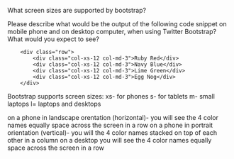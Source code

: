 What screen sizes are supported by bootstrap?

Please describe what would be the output of the following code snippet on mobile phone and on desktop computer, when using Twitter Bootstrap?  What would you expect to see?

```
    <div class="row">
        <div class="col-xs-12 col-md-3">Ruby Red</div>
        <div class="col-xs-12 col-md-3">Navy Blue</div>
        <div class="col-xs-12 col-md-3">Lime Green</div>
        <div class="col-xs-12 col-md-3">Egg Nog</div>
    </div>
```

Bootstrap supports screen sizes:
xs- for phones
s- for tablets
m- small laptops
l= laptops and desktops

on a phone in landscape orentation (horizontal)- you will see the 4 color names equally space across the screen in a row
on a phone in portrait orientation (vertical)- you will the 4 color names stacked on top of each other in a column
on a desktop you will see the 4 color names equally space across the screen in a row

